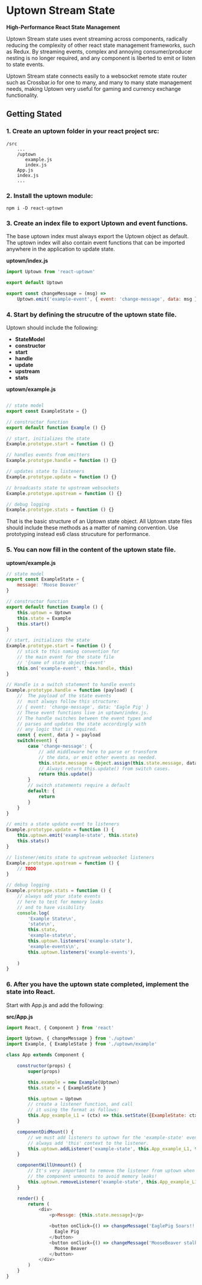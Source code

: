 # Uptown Stream State

**High-Performance React State Management**

Uptown Stream state uses event streaming across components, radically reducing the complexity of other react state management frameworks, such as Redux. By streaming events, complex and annoying consumer/producer nesting is no longer required, and any component is liberted to emit or listen to state events.

Uptown Stream state connects easily to a websocket remote state router such as Crossbar.io for one to many, and many to many state management needs, making Uptown very useful for gaming and currency exchange functionality. 

## Getting Stated

### 1. Create an uptown folder in your react project src:

```
/src
    ...
    /uptown
       example.js
       index.js
    App.js
    index.js
    ...
```

### 2. Install the uptown module:

```
npm i -D react-uptown
```

### 3. Create an index file to export Uptown and event functions.

The base uptown index must always export the Uptown object as default. The uptown index will also contain event functions that can be imported anywhere in the application to update state.

**uptown/index.js**
```javascript
import Uptown from 'react-uptown'

export default Uptown

export const changeMessage = (msg) =>
    Uptown.emit('example-event', { event: 'change-message', data: msg })

```

### 4. Start by defining the strucutre of the uptown state file.

Uptown should include the following:

- **StateModel**
- **constructor**
- **start**
- **handle**
- **update**
- **upstream**
- **stats**

**uptown/example.js**
```javascript

// state model
export const ExampleState = {}

// constructor function
export default function Example () {}

// start, initializes the state
Example.prototype.start = function () {}

// handles events from emitters
Example.prototype.handle = function () {}

// updates state to listeners
Example.prototype.update = function () {}

// broadcasts state to upstream websockets
Example.prototype.upstream = function () {}

// debug logging
Example.prototype.stats = function () {}
```

That is the basic structure of an Uptown state object. All Uptown state files should include these methods as a matter of naming convention. Use prototyping instead es6 class strucuture for performance.

### 5. You can now fill in the content of the uptown state file.

**uptown/example.js**
```javascript
// state model
export const ExampleState = {
    message: 'Moose Beaver'
}

// constructor function
export default function Example () {
    this.uptown = Uptown
    this.state = Example
    this.start()
}

// start, initializes the state
Example.prototype.start = function () {
    // stick to this naming convention for
    // the main event for the state file
    // '{name of state object}-event'
    this.on('example-event', this.handle, this)
}

// Handle is a switch statement to handle events 
Example.prototype.handle = function (payload) {
    //  The payload of the state events
    //  must always follow this structure:
    // { event: 'change-message', data: 'Eagle Pig' }
    // These event functions live in uptown/index.js.
    // The handle switches between the event types and 
    // parses and updates the state accordingly with
    // any logic that is required.
    const { event, data } = payload
    switch(event) {
        case 'change-message': {
            // add middleware here to parse or transform
            // the data, or emit other events as needed.
            this.state.message = Object.assign(this.state.message, data)
            // Always return this.update() from switch cases.
            return this.update()
        }
        // switch statements require a default
        default: {
            return
        }
    }
}

// emits a state update event to listeners
Example.prototype.update = function () {
    this.uptown.emit('example-state', this.state)
    this.stats()
}

// listener/emits state to upstream websocket listeners
Example.prototype.upstream = function () {
    // TODO
}

// debug logging
Example.prototype.stats = function () {
    // always add your state events
    // here to test for memory leaks
    // and to have visibility
    console.log(
        'Example State\n',
        'state\n',
        this.state,
        'example-state\n',
        this.uptown.listeners('example-state'),
        'example-events\n',
        this.uptown.listeners('example-events'),
        
    )
}
```

### 6. After you have the uptown state completed, implement the state into React.

Start with App.js and add the following:

**src/App.js**
```javascript
import React, { Component } from 'react'

import Uptown, { changeMessage } from './uptown'
import Example, { ExampleState } from './uptown/example'

class App extends Component {

    constructor(props) {
        super(props)

        this.example = new Example(Uptown)
        this.state = { ExampleState }

        this.uptown = Uptown
        // create a listener function, and call
        // it using the format as follows:
        this.App_example_L1 = (ctx) => this.setState({ExampleState: ctx})
    }

    componentDidMount() {
        // we must add listeners to uptown for the 'example-state' events
        // always add 'this' context to the listener.
        this.uptown.addListener('example-state', this.App_example_L1, this)
    }

    componentWillUnmount() {
        // It's very important to remove the listener from uptown when 
        // the component unmounts to avoid memory leaks!
        this.uptown.removeListener('example-state', this.App_example_L1)
    }

    render() {
        return (
            <div>
                <p>Messge: {this.state.message}</p>

                <button onClick={() => changeMessage('EaglePig Soars!!!')}>
                  Eagle Pig
                </button>
                <button onClick={() => changeMessage('MooseBeaver stalks!!')}>
                  Moose Beaver
                </button>
            </div>
        )
    }
}





